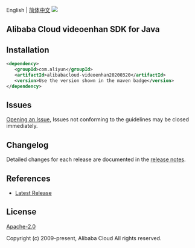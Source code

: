English | [简体中文](README-CN.md)
![](https://aliyunsdk-pages.alicdn.com/icons/AlibabaCloud.svg)

## Alibaba Cloud videoenhan SDK for Java

## Installation

```xml
<dependency>
   <groupId>com.aliyun</groupId>
   <artifactId>alibabacloud-videoenhan20200320</artifactId>
   <version>Use the version shown in the maven badge</version>
</dependency>
```

## Issues
[Opening an Issue](https://github.com/aliyun/alibabacloud-java-async-sdk/issues/new), Issues not conforming to the guidelines may be closed immediately.

## Changelog
Detailed changes for each release are documented in the [release notes](./ChangeLog.txt).

## References
* [Latest Release](https://github.com/aliyun/alibabacloud-async-java-sdk/)

## License
[Apache-2.0](http://www.apache.org/licenses/LICENSE-2.0)

Copyright (c) 2009-present, Alibaba Cloud All rights reserved.